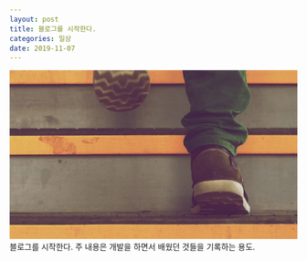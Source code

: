```yaml
---
layout: post
title: 블로그를 시작한다.
categories: 일상
date: 2019-11-07
---
```

<img src="/images/fulls/04.jpg" class="fit image">블로그를 시작한다. 주 내용은 개발을 하면서 배웠던 것들을 기록하는 용도.
